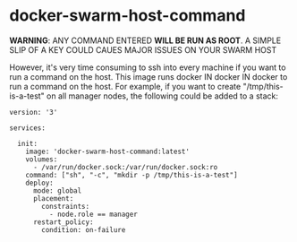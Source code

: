 # docker-swarm-host-command

**WARNING**: ANY COMMAND ENTERED **WILL BE RUN AS ROOT**. A SIMPLE SLIP OF A KEY COULD CAUES MAJOR ISSUES ON YOUR SWARM HOST

However, it's very time consuming to ssh into every machine if you want to run a command on the host. This image runs docker IN docker IN docker to run a command on the host. For example, if you want to create "/tmp/this-is-a-test" on all manager nodes, the following could be added to a stack:

```
version: '3'

services:
           
  init:
    image: 'docker-swarm-host-command:latest'
    volumes:
      - /var/run/docker.sock:/var/run/docker.sock:ro
    command: ["sh", "-c", "mkdir -p /tmp/this-is-a-test"]
    deploy:
      mode: global
      placement:
        constraints:
          - node.role == manager
      restart_policy:
        condition: on-failure

```
